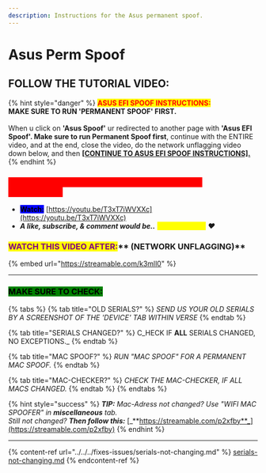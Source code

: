 ```yaml
---
description: Instructions for the Asus permanent spoof.
---
```


# Asus Perm Spoof

## FOLLOW THE TUTORIAL VIDEO:

{% hint style="danger" %}
<mark style="color:red;">**ASUS EFI SPOOF INSTRUCTIONS:**</mark> \
**MAKE SURE TO RUN 'PERMANENT SPOOF' FIRST.** \
\
When u click on **'Asus Spoof'** ur redirected to another page with **'Asus EFI Spoof'. Make sure to run Permanent Spoof first**, continue with the ENTIRE video, and at the end, close the video, do the network unflagging video down below, and then [**\[CONTINUE TO ASUS EFI SPOOF INSTRUCTIONS\].**](asus-efi-spoof.md)
{% endhint %}

### <mark style="color:red;background-color:red;">**MAKE SURE TO REMOVE ANY 'USB' ON YOUR PC CONNECTED!**</mark>

* <mark style="background-color:blue;">**Watch:**</mark> [https://youtu.be/T3xT7iWVXXc](https://youtu.be/T3xT7iWVXXc)
* _**A like, subscribe, & comment would be..**_ _<mark style="color:yellow;">**verse-tacular!**</mark> ❤️_

### <mark style="color:purple;">**WATCH THIS VIDEO AFTER:**</mark>** (NETWORK UNFLAGGING)**

{% embed url="https://streamable.com/k3mll0" %}

***

### <mark style="background-color:green;">MAKE SURE TO CHECK:</mark>

{% tabs %}
{% tab title="OLD SERIALS?" %}
_SEND US YOUR OLD SERIALS BY A SCREENSHOT OF THE 'DEVICE' TAB WITHIN VERSE_
{% endtab %}

{% tab title="SERIALS CHANGED?" %}
C_HECK IF **ALL** SERIALS CHANGED, NO EXCEPTIONS._
{% endtab %}

{% tab title="MAC SPOOF?" %}
_RUN "MAC SPOOF" FOR A PERMANENT MAC SPOOF._
{% endtab %}

{% tab title="MAC-CHECKER?" %}
_CHECK THE MAC-CHECKER, IF ALL MACS CHANGED._
{% endtab %}
{% endtabs %}

{% hint style="success" %}
_**TIP:** Mac-Adress not changed? Use "WIFI MAC SPOOFER" in **miscellaneous** tab._\
_Still not changed? **Then follow this:**_ [_**https://streamable.com/p2xfby**_](https://streamable.com/p2xfby)
{% endhint %}

***

{% content-ref url="../../../fixes-issues/serials-not-changing.md" %}
[serials-not-changing.md](../../../fixes-issues/serials-not-changing.md)
{% endcontent-ref %}
